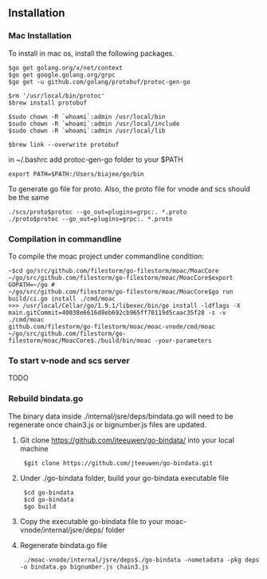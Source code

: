## Installation


### Mac Installation
To install in mac os, install the following packages.

    $go get golang.org/x/net/context
    $go get google.golang.org/grpc
    $go get -u github.com/golang/protobuf/protoc-gen-go

    $rm '/usr/local/bin/protoc'
    $brew install protobuf

    $sudo chown -R `whoami`:admin /usr/local/bin
    $sudo chown -R `whoami`:admin /usr/local/include
    $sudo chown -R `whoami`:admin /usr/local/lib

    $brew link --overwrite protobuf

in ~/.bashrc add protoc-gen-go folder to your $PATH

    export PATH=$PATH:/Users/biajee/go/bin

To generate go file for proto. Also, the proto file for vnode and scs should be the same

    ./scs/proto$protoc --go_out=plugins=grpc:. *.proto
    ./proto$protoc --go_out=plugins=grpc:. *.proto
    
    
### Compilation in commandline
To compile the moac project under commandline condition:

    ~$cd go/src/github.com/filestorm/go-filestorm/moac/MoacCore
    ~/go/src/github.com/filestorm/go-filestorm/moac/MoacCore$export GOPATH=~/go #
    ~/go/src/github.com/filestorm/go-filestorm/moac/MoacCore$go run build/ci.go install ./cmd/moac
    >>> /usr/local/Cellar/go/1.9.1/libexec/bin/go install -ldflags -X main.gitCommit=40038e6616d8eb692cb965ff78119d5caac35f28 -s -v ./cmd/moac
    github.com/filestorm/go-filestorm/moac/moac-vnode/cmd/moac
    ~/go/src/github.com/filestorm/go-filestorm/moac/MoacCore$./build/bin/moac -your-parameters

### To start v-node and scs server

TODO

### Rebuild bindata.go
The binary data inside ./internal/jsre/deps/bindata.go will need to be regenerate once chain3.js or bignumber.js files are updated.

1. Git clone https://github.com/jteeuwen/go-bindata/ into your local machine
        
        $git clone https://github.com/jteeuwen/go-bindata.git
    
2. Under ./go-bindata folder, build your go-bindata executable file

        $cd go-bindata
        $cd go-bindata
        $go build
    
3. Copy the executable go-bindata file to your moac-vnode/internal/jsre/deps/ folder

4. Regenerate bindata.go file

        ./moac-vnode/internal/jsre/deps$./go-bindata -nometadata -pkg deps -o bindata.go bignumber.js chain3.js
 
